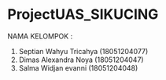 # ProjectUAS_SIKUCING

NAMA KELOMPOK :
1. Septian Wahyu Tricahya         (18051204077)
2. Dimas Alexandra Noya           (18051204047)
3. Salma Widjan evanni            (18051204048)
